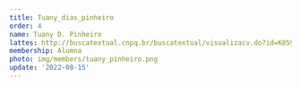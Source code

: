 ```yaml
---
title: Tuany_dias_pinheiro
order: 4
name: Tuany D. Pinheiro
lattes: http://buscatextual.cnpq.br/buscatextual/visualizacv.do?id=K8596661Z7
membership: Alumna
photo: img/members/tuany_pinheiro.png
update: '2022-08-15'
---
```



